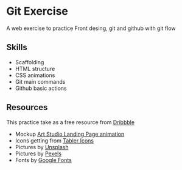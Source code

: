 # Git Exercise

A web exercise to practice Front desing, git and github with git flow

## Skills

- Scaffolding
- HTML structure
- CSS animations
- Git main commands
- Github basic actions
  
## Resources

This practice take as a free resource from [Dribbble](https://dribbble.com)

- Mockup [Art Studio Landing Page animation](https://dribbble.com/shots/21007703-Art-Studio-Landing-Page-animation)
- Icons getting from [Tabler Icons](https://tabler.io/icons)
- Pictures by [Unsplash](https://unsplash.com/)
- Pictures by [Pexels](https://www.pexels.com/)
- Fonts by [Google Fonts](https://fonts.google.com/)
